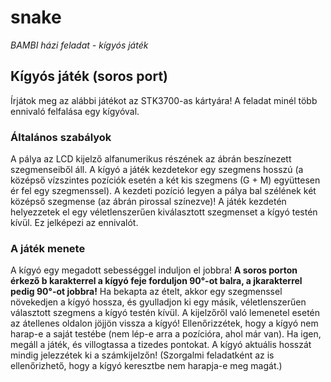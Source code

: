 # snake
*BAMBI házi feladat - kígyós játék*

## Kígyós játék (soros port)
Írjátok meg az alábbi játékot az STK3700-as kártyára! A feladat minél több ennivaló felfalása egy kígyóval.
### Általános szabályok
A pálya az LCD kijelző alfanumerikus részének az ábrán beszínezett szegmenseiből áll. A kígyó a játék kezdetekor egy szegmens hosszú (a középső vízszintes pozíciók esetén a két kis szegmens (G + M) együttesen ér fel egy szegmenssel). A kezdeti pozíció legyen a pálya bal szélének két középső szegmense (az ábrán pirossal színezve)! A játék kezdetén helyezzetek el egy véletlenszerűen kiválasztott szegmenset a kígyó testén kívül. Ez jelképezi az ennivalót.
### A játék menete
A kígyó egy megadott sebességgel induljon el jobbra! **A soros porton érkező ​b​ karakterrel a kígyó feje forduljon 90°-ot balra, a ​j​ karakterrel pedig 90°-ot jobbra!** Ha bekapta az ételt, akkor egy szegmenssel növekedjen a kígyó hossza, és gyulladjon ki egy másik, véletlenszerűen választott szegmens a kígyó testén kívül. A kijelzőről való lemenetel esetén az átellenes oldalon jöjjön vissza a kígyó! Ellenőrizzétek, hogy a kígyó nem harap-e a saját testébe (nem lép-e arra a pozícióra, ahol már van). Ha igen, megáll a játék, és villogtassa a tizedes pontokat. A kígyó aktuális hosszát mindig jelezzétek ki a számkijelzőn! (Szorgalmi feladatként az is ellenőrizhető, hogy a kígyó keresztbe nem harapja-e meg magát.)
